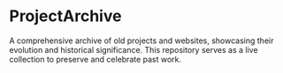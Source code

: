 # ProjectArchive
A comprehensive archive of old projects and websites, showcasing their evolution and historical significance. This repository serves as a live collection to preserve and celebrate past work.
